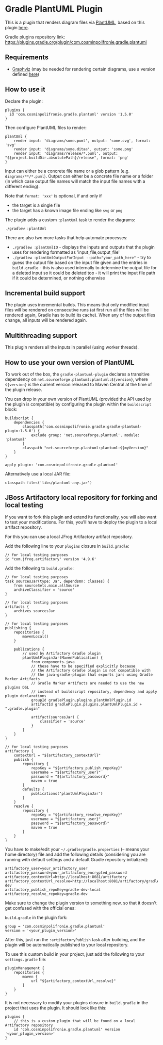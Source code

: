 # Gradle PlantUML Plugin

This is a plugin that renders diagram files via [PlantUML](http://plantuml.com/), based on this plugin [here](https://github.com/codecholeric/gradle-plantuml-plugin).

Gradle plugins repository link: https://plugins.gradle.org/plugin/com.cosminpolifronie.gradle.plantuml

## Requirements

* [Graphviz](https://www.graphviz.org/download/) (may be needed for rendering certain diagrams, use a version defined [here](http://plantuml.com/graphviz-dot))

## How to use it

Declare the plugin:

```
plugins {
  id 'com.cosminpolifronie.gradle.plantuml' version '1.5.0'
}
```

Then configure PlantUML files to render:

```
plantUml {
    render input: 'diagrams/some.puml', output: 'some.svg', format: 'svg'
    render input: 'diagrams/some.ditaa', output: 'some.png'
    render input: 'diagrams/release/*.puml', output: "${project.buildDir.absolutePath}/release", format: 'png'
}
```

Input can either be a concrete file name or a glob pattern (e.g. `diagrams/**/*.puml`). Output can
either be a concrete file name or a folder (in which case output file names will match the input file
names with a different ending).

Note that `format: 'xxx'` is optional, if and only if

* the target is a single file
* the target has a known image file ending like `svg` or `png`

The plugin adds a custom `:plantUml` task to render the diagrams:

```
./gradlew :plantUml
```

There are also two more tasks that help automate processes:
* `./gradlew :plantUmlIO` - displays the inputs and outputs that the plugin uses for rendering formatted as 'input_file,output_file'
* `./gradlew :plantUmlOutputForInput --path="your_path_here"` - try to guess the output file based on the input file given and the entries in `build.gradle` - this is also used internally to determine the output file for a deleted input so it could be deleted too - it will print the input file path if it could be determined, or nothing otherwise

## Incremental build support

The plugin uses incremental builds. This means that only modified input files will be rendered on consecutive runs (at first run all the files will be rendered again, Gradle has to build its cache). When any of the output files change, all inputs will be rendered again.

## Multithreading support

This plugin renders all the inputs in parallel (using worker threads).

## How to use your own version of PlantUML

To work out of the box, the `gradle-plantuml-plugin` declares a transitive dependency on
`net.sourceforge.plantuml:plantuml:${version}`, where `${version}` is the current version 
released to Maven Central at the time of the plugin release.

You can drop in your own version of PlantUML (provided the API used by the plugin is compatible)
by configuring the plugin within the `buildscript` block:

```
buildscript {
    dependencies {
        classpath('com.cosminpolifronie.gradle:gradle-plantuml-plugin:1.5.0') {
            exclude group: 'net.sourceforge.plantuml', module: 'plantuml'
        }
        classpath "net.sourceforge.plantuml:plantuml:${myVersion}"
    }
}

apply plugin: 'com.cosminpolifronie.gradle.plantuml'
```

Alternatively use a local JAR file:

```
classpath files('libs/plantuml-any.jar')
```

## JBoss Artifactory local repository for forking and local testing

If you want to fork this plugin and extend its functionality, you will also want to test your modifications. For this, you'll have to deploy the plugin to a local artifact repository.

For this you can use a local JFrog Artifactory artifact repository. 

Add the following line to your `plugins` closure in `build.gradle`:
```
// for local testing purposes
id "com.jfrog.artifactory" version '4.9.6'
```

Add the following to `build.gradle`:
```
// for local testing purposes
task sourcesJar(type: Jar, dependsOn: classes) {
    from sourceSets.main.allSource
    archiveClassifier = 'source'
}

// for local testing purposes
artifacts {
    archives sourcesJar
}

// for local testing purposes
publishing {
    repositories {
        mavenLocal()
    }

    publications {
        // used by Artifactory Gradle plugin
        plantUmlPluginJar(MavenPublication) {
            from components.java
            // these have to be specified explicitly because
            // the Artifactory Gradle plugin is not compatible with
            // the java-gradle-plugin that exports jars using Gradle Marker Artifacts
            // Gradle Marker Artifacts are needed to use the new plugins DSL
            // instead of buildscript repository, dependency and apply plugin declarations
            groupId gradlePlugin.plugins.plantUmlPlugin.id
            artifactId gradlePlugin.plugins.plantUmlPlugin.id + ".gradle.plugin"

            artifact(sourcesJar) {
                classifier = 'source'
            }
        }
    }
}

// for local testing purposes
artifactory {
    contextUrl = "${artifactory_contextUrl}"
    publish {
        repository {
            repoKey = "${artifactory_publish_repoKey}"
            username = "${artifactory_user}"
            password = "${artifactory_password}"
            maven = true
        }
        defaults {
            publications('plantUmlPluginJar')
        }
    }
    resolve {
        repository {
            repoKey = "${artifactory_resolve_repoKey}"
            username = "${artifactory_user}"
            password = "${artifactory_password}"
            maven = true
        }
    }
}
```

You have to make/edit your `~/.gradle/gradle.properties` (`~` means your home directory) file and add the following details (considering you are running with default settings and a default Gradle repository initialized):

```
artifactory_user=your_artifactory_user
artifactory_password=your_artifactory_encrypted_password
artifactory_contextUrl=http://localhost:8081/artifactory
artifactory_contextUrl_resolve=http://localhost:8081/artifactory/gradle-dev
artifactory_publish_repoKey=gradle-dev-local
artifactory_resolve_repoKey=gradle-dev
```

Make sure to change the plugin version to something new, so that it doesn't get confused with the official ones:

`build.gradle` in the plugin fork:
```
group = 'com.cosminpolifronie.gradle.plantuml'
version = '<your_plugin_version>'
```

After this, just run the `:artifactoryPublish` task after building, and the plugin will be automatically published to your local repository.

To use this custom build in your project, just add the following to your `settings.gradle` file:

```
pluginManagement {
    repositories {
        maven {
            url "${artifactory_contextUrl_resolve}"
        }
    }
}
```

It is not necessary to modify your plugins closure in `build.gradle` in the project that uses the plugin. It should look like this:

```
plugins {
	// this is a custom plugin that will be found on a local Artifactory repository
	id 'com.cosminpolifronie.gradle.plantuml' version '<your_plugin_version>'
}
```
